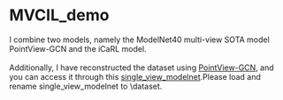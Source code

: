 # MVCIL_demo
I combine two models, namely the ModelNet40 multi-view SOTA model PointView-GCN and the iCaRL model.<br>  
Additionally, I have reconstructed the dataset using [PointView-GCN](https://github.com/SMohammadi89/PointView-GCN/tree/master), and you can access it through this [single_view_modelnet](https://drive.google.com/file/d/1Z-Te9Vw_PhQDCIc_zxyemwiBjI-BeBLK/view?usp=sharing).Please load and rename single_view_modelnet to \dataset\.<br>  
